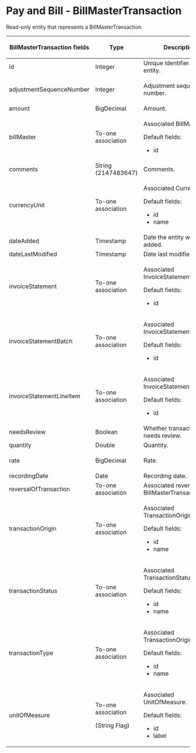# Pay and Bill - BillMasterTransaction

Read-only entity that represents a BillMasterTransaction.

<table>
<colgroup>
<col width="20%" />
<col width="20%" />
<col width="20%" />
<col width="20%" />
<col width="20%" />
</colgroup>
<thead>
<tr class="header">
<th><p>BillMasterTransaction fields</p></th>
<th>Type</th>
<th>Description</th>
<th>Not null</th>
<th>Read-only</th>
</tr>
</thead>
<tbody>
<tr class="odd">
<td>id</td>
<td>Integer</td>
<td>Unique Identifier for this entity.</td>
<td>X</td>
<td>X</td>
</tr>
<tr class="even">
<td>adjustmentSequenceNumber</td>
<td><p>Integer</p></td>
<td><p>Adjustment sequence number.</p></td>
<td> </td>
<td>X</td>
</tr>
<tr class="odd">
<td>amount</td>
<td>BigDecimal</td>
<td>Amount.</td>
<td> </td>
<td>X</td>
</tr>
<tr class="even">
<td>billMaster</td>
<td>To-one association</td>
<td><p>Associated BillMaster.</p>
<p>Default fields:</p>
<ul>
<li>id</li>
</ul></td>
<td> </td>
<td>X</td>
</tr>
<tr class="odd">
<td>comments</td>
<td>String (2147483647)</td>
<td>Comments.</td>
<td> </td>
<td>X</td>
</tr>
<tr class="even">
<td>currencyUnit</td>
<td>To-one association</td>
<td><p>Associated CurrencyUnit.</p>
<p>Default fields:</p>
<ul>
<li>id</li>
<li>name</li>
</ul></td>
<td> </td>
<td>X</td>
</tr>
<tr class="odd">
<td>dateAdded</td>
<td>Timestamp</td>
<td>Date the entity was added.</td>
<td>X</td>
<td>X</td>
</tr>
<tr class="even">
<td>dateLastModified</td>
<td>Timestamp</td>
<td>Date last modified.</td>
<td>X</td>
<td>X</td>
</tr>
<tr class="odd">
<td>invoiceStatement</td>
<td>To-one association</td>
<td><p>Associated InvoiceStatement.</p>
<p>Default fields:</p>
<ul>
<li>id</li>
</ul></td>
<td> </td>
<td>X</td>
</tr>
<tr class="even">
<td>invoiceStatementBatch</td>
<td>To-one association</td>
<td><p>Associated InvoiceStatementBatch.</p>
<p>Default fields:</p>
<ul>
<li>id</li>
</ul></td>
<td> </td>
<td>X</td>
</tr>
<tr class="odd">
<td>invoiceStatementLineItem</td>
<td>To-one association</td>
<td><p>Associated InvoiceStatementLineItem.</p>
<p>Default fields:</p>
<ul>
<li>id</li>
</ul></td>
<td> </td>
<td>X</td>
</tr>
<tr class="even">
<td>needsReview</td>
<td>Boolean</td>
<td>Whether transaction needs review.</td>
<td> </td>
<td> </td>
</tr>
<tr class="odd">
<td>quantity</td>
<td>Double</td>
<td>Quantity.</td>
<td> </td>
<td>X</td>
</tr>
<tr class="even">
<td>rate</td>
<td>BigDecimal</td>
<td><p>Rate.</p></td>
<td> </td>
<td>X</td>
</tr>
<tr class="odd">
<td>recordingDate</td>
<td>Date</td>
<td>Recording date.</td>
<td> </td>
<td>X</td>
</tr>
<tr class="even">
<td>reversalOfTransaction</td>
<td>To-one association</td>
<td>Associated reversed BillMasterTransaction.</td>
<td> </td>
<td>X</td>
</tr>
<tr class="odd">
<td>transactionOrigin</td>
<td><p>To-one association</p></td>
<td><p>Associated TransactionOrigin.</p>
<p>Default fields:</p>
<ul>
<li>id</li>
<li>name</li>
</ul></td>
<td> </td>
<td>X</td>
</tr>
<tr class="even">
<td>transactionStatus</td>
<td><p>To-one association</p></td>
<td><p>Associated TransactionStatus.</p>
<p>Default fields:</p>
<ul>
<li>id</li>
<li>name</li>
</ul></td>
<td> </td>
<td>X</td>
</tr>
<tr class="odd">
<td>transactionType</td>
<td><p>To-one association</p></td>
<td><p>Associated TransactionOrigin.</p>
<p>Default fields:</p>
<ul>
<li>id</li>
<li>name</li>
</ul></td>
<td> </td>
<td>X</td>
</tr>
<tr class="even">
<td>unitOfMeasure</td>
<td><p>To-one association</p>
<p>(String Flag)</p></td>
<td><p>Associated UnitOfMeasure.</p>
<p>Default fields:</p>
<ul>
<li>id</li>
<li>label</li>
</ul></td>
<td> </td>
<td>X</td>
</tr>
</tbody>
</table>


